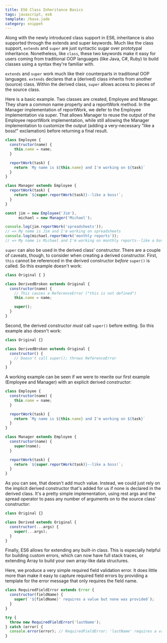 ```yaml
---
title: ES6 Class Inheritance Basics
tags: javascript, es6
template: /base.jade
category: snippet
---
```


Along with the newly introduced class support in ES6, inheritance is also supported through the extends and super keywords. Much like the class support, `extends` and `super` are just syntactic sugar over prototypal inheritance. Nonetheless, like `class`, these two keywords make it easy for users coming from traditional OOP languages (like Java, C#, Ruby) to build classes using a syntax they're familiar with.

`extends` and `super` work much like their counterparts in traditional OOP languages. `extends` declares that a (derived) class inherits from another (source) class. Within the derived class, `super` allows access to pieces of the source class.

Here is a basic example. Two classes are created, Employee and Manager. They share a common name property and a reportWork method. In the Manager implementation of reportWork, we defer to the Employee implementation via super. That allows Manager to reuse the output of the Employee reportWork implementation, while still allowing the Manager implementation to customize the output (adding a very-necessary "like a boss!" exclamation) before returning a final result.

```javascript
class Employee {
  constructor(name) {
    this.name = name;
  }

  reportWork(task) {
    return `My name is ${this.name} and I'm working on ${task}`
  }
}

class Manager extends Employee {
  reportWork(task) {
    return `${super.reportWork(task)}--like a boss!`;
  }
}

const jim = new Employee('Jim'),
      michael = new Manager('Michael');

console.log(jim.reportWork('spreadsheets'));
// => My name is Jim and I'm working on spreadsheets
console.log(michael.reportWork('monthly reports'));
// => My name is Michael and I'm working on monthly reports--like a boss!
```

`super` can also be used in the derived class' constructor. There are a couple of caveats, though, to consider when creating a derived constructor. First, `this` cannot be referenced in the derived constructor _before_ `super()` is called. So this example doesn't work:

```javascript
class Original { }

class DerivedBroken extends Original {
  constructor(name) {
    // This causes a ReferenceError ("this is not defined")
    this.name = name;

    super();
  }
}
```

Second, the derived constructor _must_ call `super()` before exiting. So this example also doesn't work:

```javascript
class Original {}

class DerivedBroken extends Original {
  constructor() {
    // Doesn't call super(); throws ReferenceError
  }
}
```

A working example can be seen if we were to rewrite our first example (Employee and Manager) with an explicit derived constructor:

```javascript
class Employee {
  constructor(name) {
    this.name = name;
  }

  reportWork(task) {
    return `My name is ${this.name} and I'm working on ${task}`
  }
}

class Manager extends Employee {
  constructor(name) {
    super(name);
  }

  reportWork(task) {
    return `${super.reportWork(task)}--like a boss!`;
  }
}
```

As you can see, that doesn't add much value. Instead, we could just rely on the implicit derived constructor that's added for us if none is declared in the derived class. It's a pretty simple implementation, using rest args and the spread operator to pass any number of arguments on to the source class' constructor:

```javascript
class Original {}

class Derived extends Original {
  constructor(...args) {
    super(...args);
  }
}
```

Finally, ES6 allows for extending any built-in class. This is especially helpful for building custom errors, which can now have full stack traces, or extending Array to build your own array-like data structures.

Here, we produce a very simple required field validation error. It does little more than make it easy to capture required field errors by providing a template for the error message that only requires the field name.

```javascript
class RequiredFieldError extends Error {
  constructor(fieldName) {
    super(`'${fieldName}' requires a value but none was provided`);
  }
}

try {
  throw new RequiredFieldError('lastName');
} catch (error) {
  console.error(error); // RequiredFieldError: 'lastName' requires a value but none was provided
}
```
